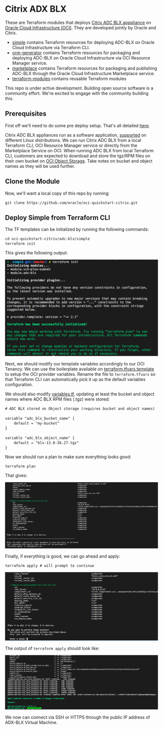 # Citrix ADX BLX
These are Terraform modules that deploys [Citrix ADC BLX apppliance](https://docs.citrix.com/en-us/citrix-adc-blx/13/introduction-blx.html) on [Oracle Cloud Infrastructure (OCI)](https://cloud.oracle.com/en_US/cloud-infrastructure).  They are developed jointly by Oracle and Citrix.

* [simple](simple) contains Terraform resources for deploying ADC-BLX on Oracle Cloud Infrastructure via Terraform CLI.
* [orm-generator](orm-generator) contains Terraform resources for packaging and deploying ADC-BLX on Oracle Cloud Infrastructure via OCI Resource Manager service.
* [marketplace](marketplace) contains Terraform resources for packaging and publishing ADC-BLX through the Oracle Cloud Infrastructure Marketplace service.
* [terraform-modules](terraform-modules) contains reusable Terraform modules

This repo is under active development.  Building open source software is a community effort.  We're excited to engage with the community building this.

## Prerequisites

First off we'll need to do some pre deploy setup.  That's all detailed [here](https://github.com/oracle/oci-quickstart-prerequisites).

Citrix ADC BLX appliances run as a software application, [supported](https://docs.citrix.com/en-us/citrix-adc-blx/13/supported-linux-platforms-adc-features-blx.html) on different Linux distributions.
We can run Citrix ADC BLX from a local Terraform CLI, OCI Resource Manager service or directly from the Marketplace Service on OCI.
When running ADC BLX from local Terraform CLI, customers are expected to download and store the tgz/RPM files on their own bucket on [OCI Object Storage](https://docs.cloud.oracle.com/iaas/Content/Object/Concepts/objectstorageoverview.htm). Take notes on bucket and object names as they will be used further.

## Clone the Module

Now, we'll want a local copy of this repo by running:

    git clone https://github.com/oracle/oci-quickstart-citrix.git

## Deploy Simple from Terraform CLI

The TF templates can be initialized by running the following commands:
```
cd oci-quickstart-citrix/adc-blx/simple
terraform init
```

This gives the following output:

![](./images/tf-init.png)

Next, we should modify our template variables accordingly to our OCI Tenancy.
We can use the boilerplate available on [terraform.tfvars.template](terraform.tfvars.template) to setup the OCI provider variables. Rename the file to `terraform.tfvars` so that Terraform CLI can automatically pick it up as the default variables configuration.

We should also modify [variables.tf](./simple/variables.tf), updating at least the bucket and object names where ADC BLX RPM files (.tgz) were stored:

```
# ADC BLX stored on Object storage (requires bucket and object names)

variable "adc_blx_bucket_name" {
    default = "my-bucket"
}

variable "adc_blx_object_name" {
    default = "blx-13.0-36.27.tgz"
}

```

Now we should run a plan to make sure everything looks good:

```
terraform plan
```

That gives:

![](./images/tf-plan.png)


Finally, if everything is good, we can go ahead and apply:

```
terraform apply # will prompt to continue
```

![](./images/tf-apply-prompt.png)

The output of `terraform apply` should look like:

![](./images/tf-apply-done.png)

We now can connect via SSH or HTTPS through the public IP address of ADX-BLX Virtual Machine.
